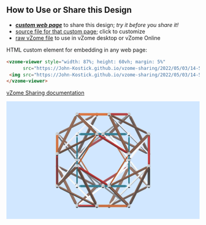 
## How to Use or Share this Design

 - [***custom web page***][post] to share this design; *try it before you share it!*
 - [source file for that custom page][source]; click to customize
 - [raw vZome file][raw] to use in vZome desktop or vZome Online
 
 HTML custom element for embedding in any web page:
 ```html
<vzome-viewer style="width: 87%; height: 60vh; margin: 5%"
       src="https://John-Kostick.github.io/vzome-sharing/2022/05/03/14-50-20-Cube-white-5/Cube-white-5.vZome" >
  <img src="https://John-Kostick.github.io/vzome-sharing/2022/05/03/14-50-20-Cube-white-5/Cube-white-5.png" />
</vzome-viewer>
 ```

[vZome Sharing documentation](https://vzome.github.io/vzome/sharing.html#how-it-works)

![Image](<Cube-white-5.png>)


[post]: <https://John-Kostick.github.io/vzome-sharing/2022/05/03/Cube-white-5-14-50-20.html>
[source]: <https://github.com/John-Kostick/vzome-sharing/edit/main/_posts/2022-05-03-Cube-white-5-14-50-20.md>
[raw]: <https://raw.githubusercontent.com/John-Kostick/vzome-sharing/main/2022/05/03/14-50-20-Cube-white-5/Cube-white-5.vZome>